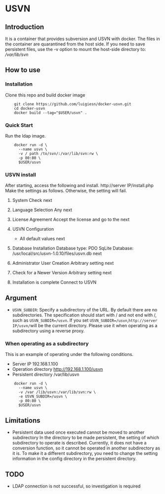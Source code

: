USVN
================

## Introduction
It is a container that provides subversion and USVN with docker.
The files in the container are quarantined from the host side. If you need to save persistent files, use the -v option to mount the host-side directory to:
*/var/lib/svn*

How to use
------
### Installation
Clone this repo and build docker image
```
    git clone https://github.com/luigiesn/docker-usvn.git
    cd docker-usvn
    docker build --tag="$USER/usvn" .
```
### Quick Start
Run the ldap image.
```
    docker run -d \
      --name usvn \
      -v / path /to/svn/:/var/lib/svn:rw \
      -p 80:80 \
      $USER/usvn
```
### USVN install
After starting, access the following and install.
http://server IP/install.php
Make the settings as follows. Otherwise, the setting will fail.

1. System Check
    next

2. Language Selection
    Any
    next

3. License Agreement
    Accept the license and go to the next

4. USVN Configuration
    * All default values
    next

5. Database Installation
    Database type: PDO SqLite
    Database: /usr/local/src/usvn-1.0.10/files/usvn.db
    next

6. Administrator User Creation
    Arbitrary setting
    next

7. Check for a Newer Version
    Arbitrary setting
    next

8. Installation is complete
    Connect to USVN

## Argument

+ `USVN_SUBDIR`:
    Specify a subdirectory of the URL. By default there are no subdirectories.
    The specification should start with / and not end with /, such as `USVN_SUBDIR=/usvn`.
    If you set `USVN_SUBDIR=/usvn`,` http://server IP/usvn/ `will be the current directory.
    Please use it when operating as a subdirectory using a reverse proxy.

### When operating as a subdirectory

This is an example of operating under the following conditions.

+ Server IP 192.168.1.100
+ Operation directory http://192.168.1.100/usvn
+ Persistent directory /var/lib/usvn
```
    docker run -d \
      --name usvn \
      -v /var /lib/usvn:/var/lib/svn:rw \
      -e USVN_SUBDIR=/usvn \
      -p 80:80 \
      $USER/usvn
```
## Limitations
+ Persistent data used once executed cannot be moved to another subdirectory
In the directory to be made persistent, the setting of which subdirectory to operate is described.
Currently, it does not have a conversion function, so it cannot be operated in another subdirectory as it is.
To make it a different subdirectory, you need to change the setting information in the config directory in the persistent directory.

## TODO
+ LDAP connection is not successful, so investigation is required
